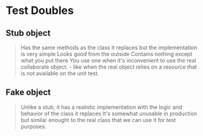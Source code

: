 # Test Doubles

## Stub object
> Has the same methods as the class it replaces but the implementation is very simple
> Looks good from the outside
> Contains nothing except what you put there
> You use one when it's inconvenient to use the real collaborate object.
    - like when the real object relies on a resource that is not available on the unit test.


## Fake object
> Unlike a stub, it has a realistic implementation with the logic and behavior of the class it replaces
> It's somewhat unusable in production but similar enought to the real class that we can use it for test purposes.
